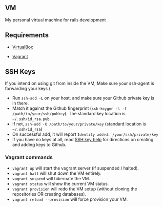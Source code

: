 ## VM
My personal virtual machine for rails development

## Requirements

* [VirtualBox](https://www.virtualbox.org)

* [Vagrant](http://vagrantup.com)

## SSH Keys

If you intend on using git from inside the VM, Make sure your ssh-agent is forwarding your keys (

  * Run `ssh-add -L` on your host, and make sure your Github private key is in there.
  * Match it against the Github fingerprint (`ssh-keygen -l -f /path/to/your/ssh/pubkey`). The standard key location is `~/.ssh/id_rsa.pub`.
  * If not, `ssh-add -K /path/to/your/private/key` (standard location is `~/.ssh/id_rsa`)
  * On successful add, it will report `Identity added: /your/ssh/private/key`
  * If you have no keys at all, read [SSH key help](https://help.github.com/articles/generating-ssh-keys) for directions on creating and adding keys to Github.

### Vagrant commands

  * `vagrant up` will start the vagrant server (if suspended / halted).
  * `vagrant halt` will shut down the VM entirely.
  * `vagrant suspend` will hibernate the VM.
  * `vagrant status` will show the current VM status.
  * `vagrant provision` will redo the VM setup (without cloning the repositories OR creating databases).
  * `vagrant reload --provision` will force provision your VM.